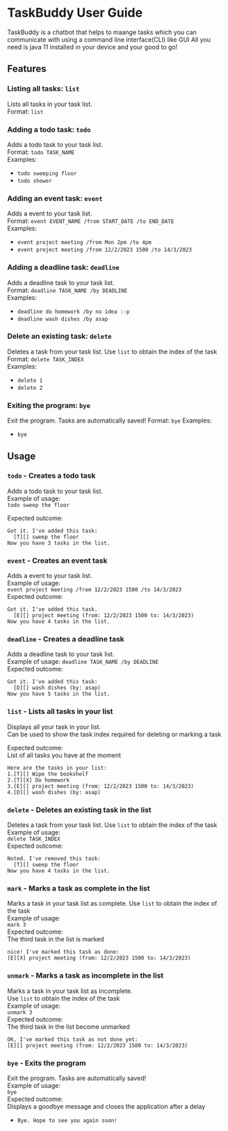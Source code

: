 # TaskBuddy User Guide
TaskBuddy is a chatbot that helps to maange tasks which you can communicate with using a command line interface(CLI) like GUI
All you need is java 11 installed in your device and your good to go!

## Features 

### Listing all tasks: ```list```
Lists all tasks in your task list.  
Format: ```list```

### Adding a todo task: ```todo```
Adds a todo task to your task list.  
Format: ```todo TASK_NAME```  
Examples:
* ```todo sweeping floor```  
* ```todo shower```

### Adding an event task: ```event```
Adds a event to your task list.  
Format: ```event EVENT_NAME /from START_DATE /to END_DATE ```  
Examples:
* ```event project meeting /from Mon 2pm /to 4pm```  
* ```event project meeting /from 12/2/2023 1500 /to 14/3/2023```

### Adding a deadline task: ```deadline```
Adds a deadline task to your task list.  
Format: ```deadline TASK_NAME /by DEADLINE```  
Examples:
* ```deadline do homework /by no idea :-p``` 
* ```deadline wash dishes /by asap```

### Delete an existing task: ```delete```  
Deletes a task from your task list. Use ```list``` to obtain the index of the task  
Format: ```delete TASK_INDEX```  
Examples:
* ```delete 1```
* ```delete 2```

### Exiting the program: ```bye```
Exit the program. Tasks are automatically saved!
Format: ```bye```
Examples:
* ```bye```

## Usage

### `todo` - Creates a todo task
Adds a todo task to your task list.  
Example of usage:   
```todo sweep the floor```

Expected outcome:
```
Got it. I've added this task:
  [T][] sweep the floor
Now you have 3 tasks in the list.
```

  
### `event` - Creates an event task
Adds a event to your task list.  
Example of usage:  
```event project meeting /from 12/2/2023 1500 /to 14/3/2023```  
Expected outcome:
```
Got it. I've added this task.
  [E][] project meeting (from: 12/2/2023 1500 to: 14/3/2023)
Now you have 4 tasks in the list.
```

### `deadline` - Creates a deadline task
Adds a deadline task to your task list.  
Example of usage:
```deadline TASK_NAME /by DEADLINE```    
Expected outcome:
```
Got it. I've added this task:
  [D][] wash dishes (by: asap)
Now you have 5 tasks in the list.
```

### `list` - Lists all tasks in your list
Displays all your task in your list.  
Can be used to show the task index required for deleting or marking a task  

Expected outcome:  
List of all tasks you have at the moment  
```
Here are the tasks in your list:
1.[T][] Wipe the bookshelf
2.[T][X] Do homework
3.[E][] project meeting (from: 12/2/2023 1500 to: 14/3/2023)
4.[D][] wash dishes (by: asap)
```

### `delete` - Deletes an existing task in the list
Deletes a task from your task list. Use ```list``` to obtain the index of the task  
Example of usage:  
```delete TASK_INDEX```  
Expected outcome:
```
Noted. I've removed this task:
  [T][] sweep the floor
Now you have 4 tasks in the list.
```

### `mark` - Marks a task as complete in the list
Marks a task in your task list as complete. Use ```list``` to obtain the index of the task  
Example of usage:  
```mark 3```  
Expected outcome:  
The third task in the list is marked
```
nice! I've marked this task as done:
[E][X] project meeting (from: 12/2/2023 1500 to: 14/3/2023)
```

### `unmark` - Marks a task as incomplete in the list
Marks a task in your task list as incomplete.    
Use ```list``` to obtain the index of the task  
Example of usage:  
```unmark 3```  
Expected outcome:  
The third task in the list become unmarked
```
OK, I've marked this task as not done yet:
[E][] project meeting (from: 12/2/2023 1500 to: 14/3/2023)
```

### `bye` - Exits the program
Exit the program. Tasks are automatically saved!  
Example of usage:  
```bye```  
Expected outcome:  
Displays a goodbye message and closes the application after a delay
* ```Bye. Hope to see you again soon!```